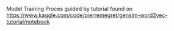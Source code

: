 Model Training Proces guided by tutorial found on https://www.kaggle.com/code/pierremegret/gensim-word2vec-tutorial/notebook